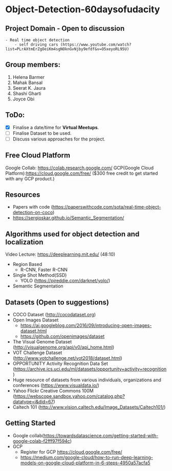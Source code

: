 # Object-Detection-60daysofudacity
## Project Domain - Open to discussion
    - Real time object detection 
        - self driving cars (https://www.youtube.com/watch?list=PLrAXtmErZgOeiKm4sgNOknGvNjby9efdf&v=O5xeyoRL95U)

## Group members:
1. Helena Barmer 
2. Mahak Bansal
3. Seerat K. Jaura
4. Shashi Gharti
5. Joyce Obi

## ToDo:
- [x] Finalise a date/time for **Virtual Meetups**.
- [ ] Finalise Dataset to be used.
- [ ] Discuss various approaches for the project.

## Free Cloud Platform
Google Collab: https://colab.research.google.com/
GCP(Google Cloud Platform):https://cloud.google.com/free/  ($300 free credit to get started with any GCP product.)

## Resources
 - Papers with code (https://paperswithcode.com/sota/real-time-object-detection-on-coco)
 - https://sergioskar.github.io/Semantic_Segmentation/

## Algorithms used for object detection and localization
Video Lecture: https://deeplearning.mit.edu/ (48:10)
   - Region Based 
        - R-CNN, Faster R-CNN
   - Single Shot Method(SSD) 
        - YOLO (https://pjreddie.com/darknet/yolo/)
   - Semantic Segmentation

## Datasets (Open to suggestions)
- COCO Dataset (http://cocodataset.org)
- Open Images Dataset 
    - https://ai.googleblog.com/2016/09/introducing-open-images-dataset.html
    - https://github.com/openimages/dataset
- The Visual Genome Dataset (http://visualgenome.org/api/v0/api_home.html)
- VOT Challenge Dataset (http://www.votchallenge.net/vot2018/dataset.html)
- OPPORTUNITY Activity Recognition Data Set (https://archive.ics.uci.edu/ml/datasets/opportunity+activity+recognition)
- Huge resource of datasets from various individuals, organizations and conferences (https://www.visualdata.io/)
- Yahoo Flickr Creative Commons 100M (https://webscope.sandbox.yahoo.com/catalog.php?datatype=i&did=67) 
- Caltech 101 (http://www.vision.caltech.edu/Image_Datasets/Caltech101/)

## Getting Started
- Google collab(https://towardsdatascience.com/getting-started-with-google-colab-f2fff97f594c)
- GCP 
    - Register for GCP https://cloud.google.com/free/
    - https://medium.com/google-cloud/how-to-run-deep-learning-models-on-google-cloud-platform-in-6-steps-4950a57acfa5


